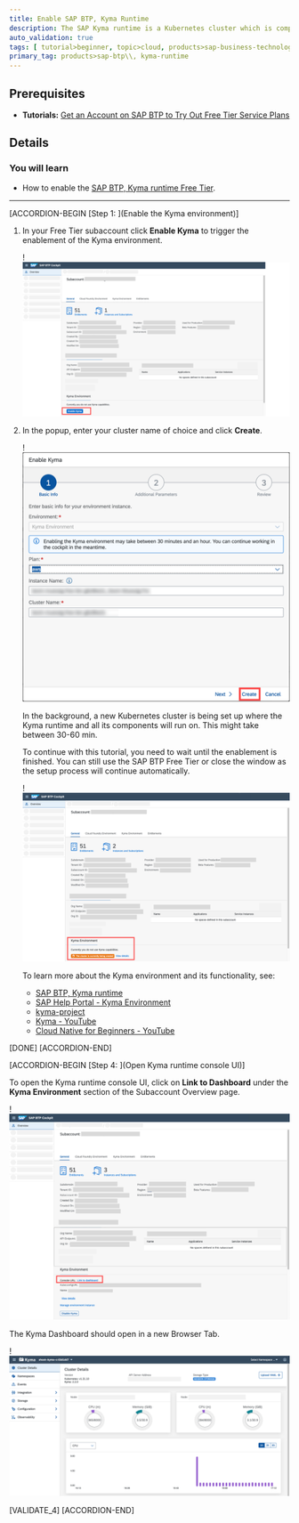 ```yaml
---
title: Enable SAP BTP, Kyma Runtime
description: The SAP Kyma runtime is a Kubernetes cluster which is comprised of a collection of projects united together to simplify the extension, and integration of software.
auto_validation: true
tags: [ tutorial>beginner, topic>cloud, products>sap-business-technology-platform]
primary_tag: products>sap-btp\\, kyma-runtime
---
```


## Prerequisites
 - **Tutorials:** [Get an Account on SAP BTP to Try Out Free Tier Service Plans](btp-free-tier-account)

## Details
### You will learn
  - How to enable the [SAP BTP, Kyma runtime Free Tier]().

---

[ACCORDION-BEGIN [Step 1: ](Enable the Kyma environment)]

1. In your Free Tier subaccount click **Enable Kyma** to trigger the enablement of the Kyma environment.

    !![Kyma Free Tier](cp-kyma-getting-started-01.png)

2. In the popup, enter your cluster name of choice and click **Create**.

    !![Kyma Free Tier](cp-kyma-getting-started-02.png)

    In the background, a new Kubernetes cluster is being set up where the Kyma runtime and all its components will run on. This might take between 30-60 min.

    To continue with this tutorial, you need to wait until the enablement is finished. You can still use the SAP BTP Free Tier or close the window as the setup process will continue automatically.

    !![Kyma Free Tier](cp-kyma-getting-started-03.png)

    To learn more about the Kyma environment and its functionality, see:

    - [SAP BTP, Kyma runtime](https://discovery-center.cloud.sap/serviceCatalog/kyma-runtime)
    - [SAP Help Portal - Kyma Environment](https://help.sap.com/viewer/3504ec5ef16548778610c7e89cc0eac3/Cloud/en-US/468c2f3c3ca24c2c8497ef9f83154c44.html)
    - [kyma-project](https://kyma-project.io/docs/kyma/latest)
    - [Kyma - YouTube](https://www.youtube.com/channel/UC8Q8bBtYe9gQN-dQ-_L8JvQ)
    - [Cloud Native for Beginners - YouTube](https://youtube.com/playlist?list=PL6RpkC85SLQCwaJ54TAAHMvSl5wpVPrai)

[DONE]
[ACCORDION-END]

[ACCORDION-BEGIN [Step 4: ](Open Kyma runtime console UI)]

To open the Kyma runtime console UI, click on **Link to Dashboard** under the **Kyma Environment** section of the Subaccount Overview page.

!![Kyma Free Tier](cp-kyma-getting-started-04.png)

The Kyma Dashboard should open in a new Browser Tab.

!![Kyma Free Tier](cp-kyma-getting-started-05.png)

[VALIDATE_4]
[ACCORDION-END]
